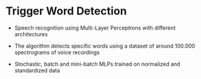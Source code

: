 # Trigger Word Detection


- Speech recognition using Multi-Layer Perceptrons with different architectures

- The algorithm detects specific words using a dataset of around 100.000 spectrograms of voice recordings

- Stochastic, batch and mini-batch MLPs trained on normalized and standardized data
